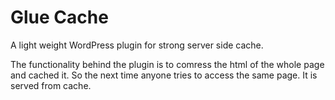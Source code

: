 # Glue Cache
A light weight WordPress plugin for strong server side cache.

The functionality behind the plugin is to comress the html of the whole page and cached it. So the next time anyone tries to access the same page. It is served from cache.
